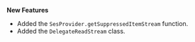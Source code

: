 **New Features**

* Added the `SesProvider.getSuppressedItemStream` function.
* Added the `DelegateReadStream` class.